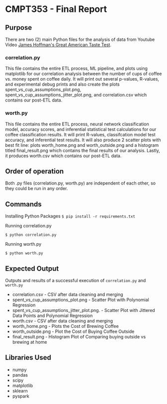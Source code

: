 # CMPT353 - Final Report

## Purpose

There are two (2) main Python files for the analysis of data from Youtube Video [James Hoffman's Great American Taste Test](https://www.youtube.com/watch?v=bMOOQfeloH0&ab_channel=JamesHoffmann).

### correlation.py

This file contains the entire ETL process, ML pipeline, and plots using matplotlib for our correlation analysis between the number of cups of coffee vs. money spent on coffee daily. It will print out several p-values, R-values, and experimental debug prints and also create the plots spent_vs_cup_assumptions_plot.png, spent_vs_cup_assumptions_jitter_plot.png, and correlation.csv which contains our post-ETL data.

### worth.py

This file contains the entire ETL process, neural network classification model, accuracy scores, and inferential statistical test calculations for our coffee classification results. It will print R-values, classifcation model test accuracy, and inferential test results. It will also produce 2 scatter plots with best fit line: plots worth_home.png and worth_outside.png and a histogram titled final_result.png which contains the final results of our analysis. Lastly, it produces worth.csv which contains our post-ETL data.

## Order of operation

Both .py files (correlation.py, worth.py) are independent of each other, so they could be run in any order.

## Commands

Installing Python Packages
`$ pip install -r requirements.txt`

Running correlation.py

`$ python correlation.py`

Running worth.py

`$ python worth.py`

## Expected Output

Outputs and results of a successful execution of `correlation.py` and `worth.py`

- correlation.csv - CSV after data cleaning and merging
- spent_vs_cup_assumptions_plot.png - Scatter Plot with Polynomial Regression
- spent_vs_cup_assumptions_jitter_plot.png. - Scatter Plot with Jittered Data Points and Polynomial Regression
- worth.csv - CSV after data cleaning and merging
- worth_home.png - Plots the Cost of Brewing Coffee
- worth_outside.png - Plot the Cost of Buying Coffee Outside
- final_result.png - Histogram Plot of Comparing buying outside vs brewing at home

## Libraries Used

- numpy
- pandas
- scipy
- matplotlib
- sklearn
- pyspark
